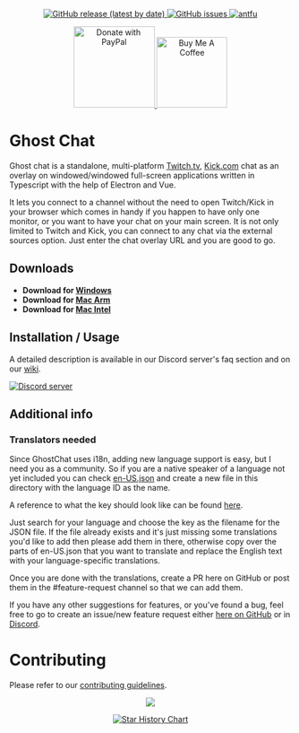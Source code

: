 <p align="center">
  <a href="https://github.com/Enubia/ghost-chat/releases/latest">
    <img alt="GitHub release (latest by date)" src="https://img.shields.io/github/v/release/enubia/ghost-chat">
  </a>
  <a href="https://github.com/Enubia/ghost-chat/issues?q=is%3Aissue+is%3Aopen+sort%3Aupdated-desc">
    <img alt="GitHub issues" src="https://img.shields.io/github/issues/enubia/ghost-chat">
  </a>
  <a href="https://github.com/antfu/eslint-config">
    <img alt="antfu" src="https://antfu.me/badge-code-style.svg">
  </a>
</p>

<p align=center>
  <a href="https://www.paypal.com/donate/?hosted_button_id=RQFDVMBP397KG">
    <img src="https://img.shields.io/badge/PayPal-00457C?style=for-the-badge&logo=paypal&logoColor=white" alt="Donate with PayPal" width="145" />
  </a>
  <a href="https://ko-fi.com/enubia">
    <img src="https://img.shields.io/badge/Ko--fi-FF5E5B?style=for-the-badge&logo=ko-fi&logoColor=white" alt="Buy Me A Coffee" width="126" />
  </a>
</p>

# Ghost Chat

Ghost chat is a standalone, multi-platform [Twitch.tv](https://www.twitch.tv), [Kick.com](https://kick.com) chat as an overlay on windowed/windowed full-screen applications written in Typescript with the help of Electron and Vue.

It lets you connect to a channel without the need to open Twitch/Kick in your browser which comes in handy if you happen to have only one monitor,
or you want to have your chat on your main screen. It is not only limited to Twitch and Kick, you can connect to any chat via the external sources option. Just enter the chat overlay URL and you are good to go.

## Downloads

- **Download for [Windows](https://github.com/Enubia/ghost-chat/releases/latest/download/Ghost-Chat.exe)**
- **Download for [Mac Arm](https://github.com/Enubia/ghost-chat/releases/latest/download/Ghost-Chat-arm64.dmg)**
- **Download for [Mac Intel](https://github.com/Enubia/ghost-chat/releases/latest/download/Ghost-Chat-x64.dmg)**

## Installation / Usage

A detailed description is available in our Discord server's faq section and on our [wiki](https://github.com/Enubia/ghost-chat/wiki).

<a href="https://discord.gg/UVMX32dDcy"><img src="https://discordapp.com/api/guilds/1078447787252916234/widget.png?style=banner2" alt="Discord server"></a>

## Additional info

### Translators needed
Since GhostChat uses i18n, adding new language support is easy, but I need you as a community.
So if you are a native speaker of a language not yet included you can check [en-US.json](/i18n/locales/en-US.json) and create a new file in this directory with the language ID as the name.

A reference to what the key should look like can be found [here](/src/components/languageMappingList.ts).

Just search for your language and choose the key as the filename for the JSON file.
If the file already exists and it's just missing some translations you'd like to add then please add them in there, otherwise copy over the parts of en-US.json that you want to translate and replace the English text with your language-specific translations.

Once you are done with the translations, create a PR here on GitHub or post them in the #feature-request channel so that we can add them.

If you have any other suggestions for features, or you've found a bug, feel free to go to create an issue/new feature request either [here on GitHub](https://github.com/Enubia/ghost-chat/issues/new/choose) or in [Discord](https://discord.gg/UVMX32dDcy).

# Contributing

Please refer to our [contributing guidelines](CONTRIBUTING.md).

<p align="center">
  <a href="https://github.com/enubia/ghost-chat/graphs/contributors">
    <img src="https://contrib.rocks/image?repo=enubia/ghost-chat" />
  </a>
</p>

<p align="center">
    <a href="https://star-history.com/#enubia/ghost-chat&Date">
        <picture>
            <source media="(prefers-color-scheme: dark)"
                srcset="https://api.star-history.com/svg?repos=enubia/ghost-chat&type=Date&theme=dark" />
            <source media="(prefers-color-scheme: light)"
                srcset="https://api.star-history.com/svg?repos=enubia/ghost-chat&type=Date" />
            <img alt="Star History Chart" src="https://api.star-history.com/svg?repos=enubia/ghost-chat&type=Date" />
        </picture>
    </p>
</a>
